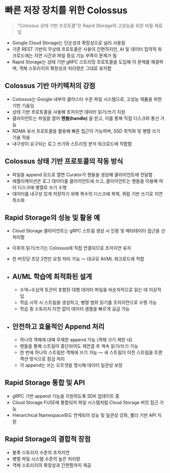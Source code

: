 # 빠른 저장 장치를 위한 Colossus

> "Colossus 상태 기반 프로토콜"은 Rapid Storage의 고성능을 위한 비밀 재료임

* Google Cloud Storage는 단순성과 확장성으로 널리 사용됨
* 기존 REST 기반의 무상태 프로토콜은 사용이 간편하지만, AI 및 데이터 집약적 워크로드에는 지연 시간과 파일 중심 기능 부족이 문제가 됨
* Rapid Storage는 상태 기반 gRPC 스트리밍 프로토콜을 도입해 이 문제를 해결하며, 객체 스토리지의 확장성과 처리량은 그대로 유지함

Colossus 기반 아키텍처의 강점
--------------------

* Colossus는 Google 내부의 클러스터 수준 파일 시스템으로, 고성능 제품을 위한 기반 기술임
* 상태 기반 프로토콜을 사용해 초저지연 데이터 읽기/쓰기 지원
* 클라이언트는 파일을 열어 **핸들(handle)** 을 받고, 이를 통해 직접 디스크와 통신 가능
* RDMA 유사 프로토콜을 활용해 빠른 접근이 가능하며, SSD 최적화 및 병렬 쓰기 기술 적용
* 내구성이 요구되는 로그 쓰기와 스트리밍 분석 워크로드에 적합함

Colossus 상태 기반 프로토콜의 작동 방식
--------------------------

* 파일을 append 모드로 열면 Curator가 핸들을 생성해 클라이언트에 전달함
* 애플리케이션은 로그 데이터를 클라이언트에 쓰고, 클라이언트는 핸들을 이용해 여러 디스크에 병렬로 쓰기 수행
* 데이터를 내구성 있게 저장하기 위해 복수의 디스크에 복제, 쿼럼 기반 쓰기로 지연 최소화

Rapid Storage의 성능 및 활용 예
------------------------

* Cloud Storage 클라이언트는 gRPC 스트림 생성 시 인증 및 메타데이터 접근을 선처리함
* 이후의 읽기/쓰기는 Colossus에 직접 연결되므로 초저지연 유지
* 한 버킷당 초당 2천만 요청 처리 가능 — 대규모 AI/ML 워크로드에 적합
* AI/ML 학습에 최적화된 설계
  -----------------

  + 수억~수십억 토큰이 포함된 대형 데이터 파일을 비순차적으로 읽는 데 이상적임
  + 학습 시작 시 스트림을 생성하고, 병렬 범위 읽기를 초저지연으로 수행 가능
  + 학습 중 스토리지 지연 없이 데이터 샘플을 빠르게 공급 가능
* 안전하고 효율적인 Append 처리
  -------------------

  + 하나의 객체에 대해 무제한 append 가능 (객체 크기 제한 내)
  + 핸들을 통해 스트림이 중단되어도 재연결 후 계속 읽기/쓰기 가능
  + 한 번에 하나의 스트림만 객체에 쓰기 가능 — 새 스트림이 이전 스트림을 트랜잭션 방식으로 잠금 처리
  + 각 append는 쓰는 오프셋을 명시해 데이터 일관성 보장

Rapid Storage 통합 및 API
----------------------

* gRPC 기반 append 기능을 지원하도록 SDK 업데이트 중
* Cloud Storage FUSE에 통합되어 파일 시스템처럼 Cloud Storage 버킷 접근 가능
* Hierarchical Namespace와도 연계되어 성능 및 일관성 강화, 폴더 기반 API 지원

Rapid Storage의 결합적 장점
---------------------

* 블록 스토리지 수준의 초저지연
* 병렬 파일 시스템 수준의 높은 처리량
* 객체 스토리지의 확장성과 간편함까지 제공
